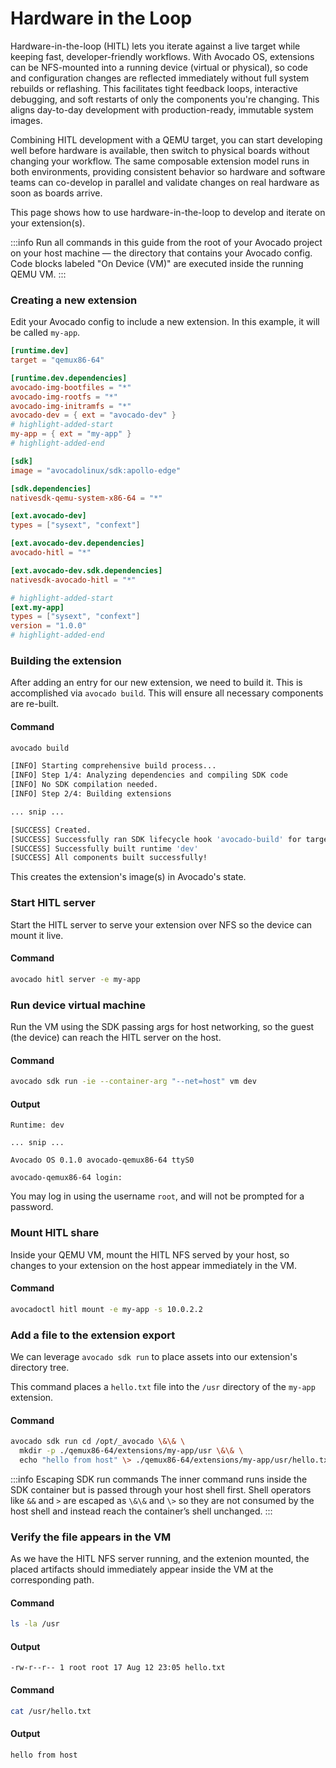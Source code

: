 # Hardware in the Loop

Hardware-in-the-loop (HITL) lets you iterate against a live target while keeping fast, developer-friendly workflows. With Avocado OS, extensions can be NFS-mounted into a running device (virtual or physical), so code and configuration changes are reflected immediately without full system rebuilds or reflashing. This facilitates tight feedback loops, interactive debugging, and soft restarts of only the components you're changing. This aligns day-to-day development with production-ready, immutable system images.

Combining HITL development with a QEMU target, you can start developing well before hardware is available, then switch to physical boards without changing your workflow. The same composable extension model runs in both environments, providing consistent behavior so hardware and software teams can co-develop in parallel and validate changes on real hardware as soon as boards arrive.

This page shows how to use hardware-in-the-loop to develop and iterate on your extension(s).

:::info
Run all commands in this guide from the root of your Avocado project on your host machine — the directory that contains your Avocado config. Code blocks labeled "On Device (VM)" are executed inside the running QEMU VM.
:::

### Creating a new extension

Edit your Avocado config to include a new extension. In this example, it will be called `my-app`.

```toml title="avocado.toml"
[runtime.dev]
target = "qemux86-64"

[runtime.dev.dependencies]
avocado-img-bootfiles = "*"
avocado-img-rootfs = "*"
avocado-img-initramfs = "*"
avocado-dev = { ext = "avocado-dev" }
# highlight-added-start
my-app = { ext = "my-app" }
# highlight-added-end

[sdk]
image = "avocadolinux/sdk:apollo-edge"

[sdk.dependencies]
nativesdk-qemu-system-x86-64 = "*"

[ext.avocado-dev]
types = ["sysext", "confext"]

[ext.avocado-dev.dependencies]
avocado-hitl = "*"

[ext.avocado-dev.sdk.dependencies]
nativesdk-avocado-hitl = "*"

# highlight-added-start
[ext.my-app]
types = ["sysext", "confext"]
version = "1.0.0"
# highlight-added-end
```

### Building the extension

After adding an entry for our new extension, we need to build it. This is accomplished via `avocado build`. This will ensure all necessary components are re-built.

#### Command
```bash title="On Host"
avocado build
```

```bash
[INFO] Starting comprehensive build process...
[INFO] Step 1/4: Analyzing dependencies and compiling SDK code
[INFO] No SDK compilation needed.
[INFO] Step 2/4: Building extensions

... snip ...

[SUCCESS] Created.
[SUCCESS] Successfully ran SDK lifecycle hook 'avocado-build' for target 'qemux86-64'.
[SUCCESS] Successfully built runtime 'dev'
[SUCCESS] All components built successfully!
```

This creates the extension's image(s) in Avocado's state.

### Start HITL server

Start the HITL server to serve your extension over NFS so the device can mount it live.

#### Command
```bash title="On Host"
avocado hitl server -e my-app
```

### Run device virtual machine

Run the VM using the SDK passing args for host networking, so the guest (the device) can reach the HITL server on the host.

#### Command
```bash title="On Host"
avocado sdk run -ie --container-arg "--net=host" vm dev
```

#### Output
```text
Runtime: dev

... snip ...

Avocado OS 0.1.0 avocado-qemux86-64 ttyS0

avocado-qemux86-64 login:
```

You may log in using the username `root`, and will not be prompted for a password.

### Mount HITL share

Inside your QEMU VM, mount the HITL NFS served by your host, so changes to your extension on the host appear immediately in the VM.

#### Command
```bash title="On Device (VM)"
avocadoctl hitl mount -e my-app -s 10.0.2.2
```


### Add a file to the extension export

We can leverage `avocado sdk run` to place assets into our extension's directory tree.

This command places a `hello.txt` file into the `/usr` directory of the `my-app` extension.

#### Command
```bash title="On Host"
avocado sdk run cd /opt/_avocado \&\& \
  mkdir -p ./qemux86-64/extensions/my-app/usr \&\& \
  echo "hello from host" \> ./qemux86-64/extensions/my-app/usr/hello.txt
```

:::info Escaping SDK run commands
The inner command runs inside the SDK container but is passed through your host shell first. Shell operators like `&&` and `>` are escaped as `\&\&` and `\>` so they are not consumed by the host shell and instead reach the container’s shell unchanged.
:::

### Verify the file appears in the VM

As we have the HITL NFS server running, and the extenion mounted, the placed artifacts should immediately appear inside the VM at the corresponding path.

#### Command
```bash title="On Device (VM)"
ls -la /usr
```

#### Output
```text
-rw-r--r-- 1 root root 17 Aug 12 23:05 hello.txt
```

#### Command
```bash title="On Device (VM)"
cat /usr/hello.txt
```

#### Output
```text
hello from host
```